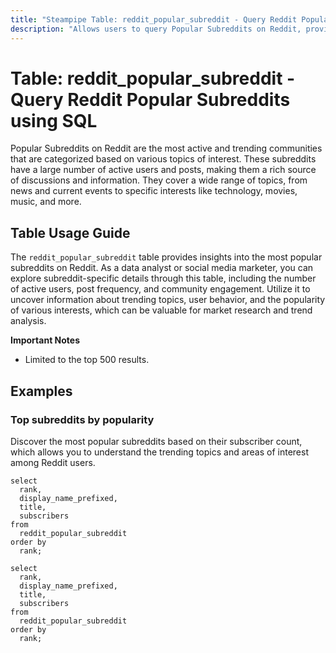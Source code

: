 ```yaml
---
title: "Steampipe Table: reddit_popular_subreddit - Query Reddit Popular Subreddits using SQL"
description: "Allows users to query Popular Subreddits on Reddit, providing insights into the most trending and active subreddit communities."
---
```


# Table: reddit_popular_subreddit - Query Reddit Popular Subreddits using SQL

Popular Subreddits on Reddit are the most active and trending communities that are categorized based on various topics of interest. These subreddits have a large number of active users and posts, making them a rich source of discussions and information. They cover a wide range of topics, from news and current events to specific interests like technology, movies, music, and more.

## Table Usage Guide

The `reddit_popular_subreddit` table provides insights into the most popular subreddits on Reddit. As a data analyst or social media marketer, you can explore subreddit-specific details through this table, including the number of active users, post frequency, and community engagement. Utilize it to uncover information about trending topics, user behavior, and the popularity of various interests, which can be valuable for market research and trend analysis.

**Important Notes**
- Limited to the top 500 results.

## Examples

### Top subreddits by popularity
Discover the most popular subreddits based on their subscriber count, which allows you to understand the trending topics and areas of interest among Reddit users.

```sql+postgres
select
  rank,
  display_name_prefixed,
  title,
  subscribers
from
  reddit_popular_subreddit
order by
  rank;
```

```sql+sqlite
select
  rank,
  display_name_prefixed,
  title,
  subscribers
from
  reddit_popular_subreddit
order by
  rank;
```